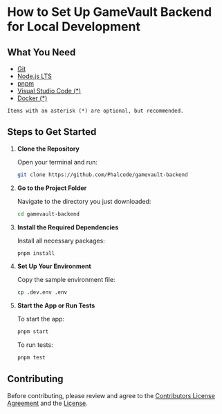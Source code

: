# How to Set Up GameVault Backend for Local Development

## What You Need

- [Git](https://git-scm.com/)
- [Node.js LTS](https://nodejs.org/)
- [pnpm](https://pnpm.io)
- [Visual Studio Code (\*)](https://code.visualstudio.com/)
- [Docker (\*)](https://www.docker.com/)

`Items with an asterisk (*) are optional, but recommended.`

## Steps to Get Started

1. **Clone the Repository**

   Open your terminal and run:

   ```bash
   git clone https://github.com/Phalcode/gamevault-backend
   ```

2. **Go to the Project Folder**

   Navigate to the directory you just downloaded:

   ```bash
   cd gamevault-backend
   ```

3. **Install the Required Dependencies**

   Install all necessary packages:

   ```bash
   pnpm install
   ```

4. **Set Up Your Environment**

   Copy the sample environment file:

   ```bash
   cp .dev.env .env
   ```

5. **Start the App or Run Tests**

   To start the app:

   ```bash
   pnpm start
   ```

   To run tests:

   ```bash
   pnpm test
   ```

## Contributing

Before contributing, please review and agree to the [Contributors License Agreement](CONTRIBUTING.md) and the [License](LICENSE.md).
